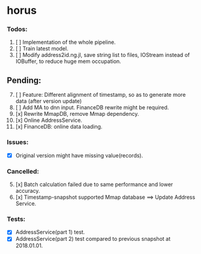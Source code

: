 # horus

### Todos:
1. [ ] Implementation of the whole pipeline.
3. [ ] Train latest model.
5. [ ] Modify address2id.ng.jl, save string list to files, IOStream instead of IOBuffer, to reduce huge mem occupation.

## Pending:
7. [ ] Feature: Different alignment of timestamp, so as to generate more data (after version update)
9. [ ] Add MA to dnn input. FinanceDB rewrite might be required.
1. [x] Rewrite MmapDB, remove Mmap dependency.
11. [x] Online AddressService.
5. [x] FinanceDB: online data loading.

### Issues:
- [x] Original version might have missing value(records).

### Cancelled:
5. [x] Batch calculation failed due to same performance and lower accuracy.
3. [x] Timestamp-snapshot supported Mmap database ==> Update Address Service.

### Tests:
- [x] AddressService(part 1) test.
- [x] AddressService(part 2) test compared to previous snapshot at 2018.01.01.
